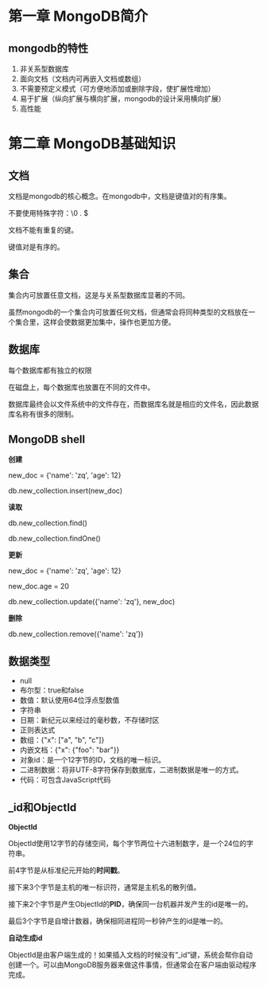 # 第一章 MongoDB简介

## mongodb的特性

1. 非关系型数据库
2. 面向文档（文档内可再嵌入文档或数组）
3. 不需要预定义模式（可方便地添加或删除字段，使扩展性增加）
4. 易于扩展（纵向扩展与横向扩展，mongodb的设计采用横向扩展）
5. 高性能



# 第二章 MongoDB基础知识

## 文档

文档是mongodb的核心概念。在mongodb中，文档是键值对的有序集。

不要使用特殊字符：\0 . $

文档不能有重复的键。

键值对是有序的。

## 集合

集合内可放置任意文档，这是与关系型数据库显著的不同。

虽然mongodb的一个集合内可放置任何文档，但通常会将同种类型的文档放在一个集合里，这样会使数据更加集中，操作也更加方便。

## 数据库

每个数据库都有独立的权限

在磁盘上，每个数据库也放置在不同的文件中。

数据库最终会以文件系统中的文件存在，而数据库名就是相应的文件名，因此数据库名称有很多的限制。

## MongoDB shell

**创建**

new_doc = {'name': 'zq', 'age': 12}

db.new_collection.insert(new_doc)

**读取**

db.new_collection.find()

db.new_collection.findOne()

**更新**

new_doc = {'name': 'zq', 'age': 12}

new_doc.age = 20

db.new_collection.update({'name': 'zq'}, new_doc)

**删除**

db.new_collection.remove({'name': 'zq'})

## 数据类型

* null
* 布尔型：true和false
* 数值：默认使用64位浮点型数值
* 字符串
* 日期：新纪元以来经过的毫秒数，不存储时区
* 正则表达式
* 数组：{"x": ["a", "b", "c"]}
* 内嵌文档：{"x": {"foo": "bar"}}
* 对象id：是一个12字节的ID，文档的唯一标识。
* 二进制数据：将非UTF-8字符保存到数据库，二进制数据是唯一的方式。
* 代码：可包含JavaScript代码

## _id和ObjectId

**ObjectId**

ObjectId使用12字节的存储空间，每个字节两位十六进制数字，是一个24位的字符串。

前4字节是从标准纪元开始的**时间戳**。

接下来3个字节是主机的唯一标识符，通常是主机名的散列值。

接下来2个字节是产生ObjectId的**PID**，确保同一台机器并发产生的id是唯一的。

最后3个字节是自增计数器，确保相同进程同一秒钟产生的id是唯一的。

**自动生成id**

ObjectId是由客户端生成的！如果插入文档的时候没有”_id”键，系统会帮你自动创建一个。可以由MongoDB服务器来做这件事情，但通常会在客户端由驱动程序完成。